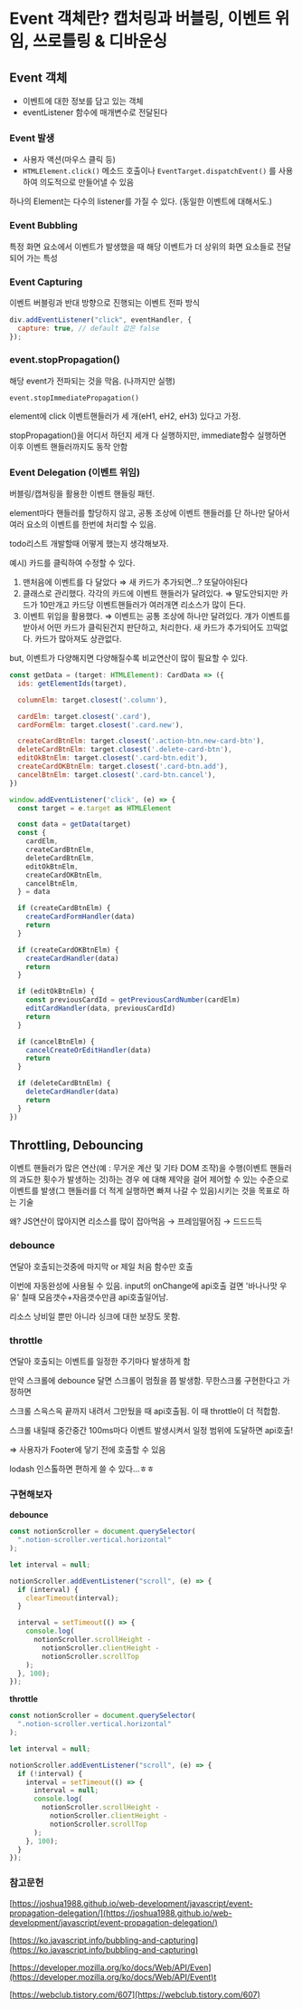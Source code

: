 # Event 객체란? 캡처링과 버블링, 이벤트 위임, 쓰로틀링 & 디바운싱

## Event 객체

- 이벤트에 대한 정보를 담고 있는 객체
- eventListener 함수에 매개변수로 전달된다

### Event 발생

- 사용자 액션(마우스 클릭 등)
- `HTMLElement.click()` 메소드 호출이나 `EventTarget.dispatchEvent()` 를 사용하여 의도적으로 만들어낼 수 있음

하나의 Element는 다수의 listener를 가질 수 있다. (동일한 이벤트에 대해서도.)

### Event Bubbling

특정 화면 요소에서 이벤트가 발생했을 때 해당 이벤트가 더 상위의 화면 요소들로 전달되어 가는 특성

### Event Capturing

이벤트 버블링과 반대 방향으로 진행되는 이벤트 전파 방식

```jsx
div.addEventListener("click", eventHandler, {
  capture: true, // default 값은 false
});
```

### event.stopPropagation()

해당 event가 전파되는 것을 막음. (나까지만 실행)

`event.stopImmediatePropagation()`

element에 click 이벤트핸들러가 세 개(eH1, eH2, eH3) 있다고 가정.

stopPropagation()을 어디서 하던지 세개 다 실행하지만, immediate함수 실행하면 이후 이벤트 핸들러까지도 동작 안함

### Event Delegation (이벤트 위임)

버블링/캡쳐링을 활용한 이벤트 핸들링 패턴.

element마다 핸들러를 할당하지 않고, 공통 조상에 이벤트 핸들러를 단 하나만 달아서 여러 요소의 이벤트를 한번에 처리할 수 있음.

todo리스트 개발할때 어떻게 했는지 생각해보자.

예시) 카드를 클릭하여 수정할 수 있다.

1. 맨처음에 이벤트를 다 달았다 ⇒ 새 카드가 추가되면...? 또달아야된다
2. 클래스로 관리했다. 각각의 카드에 이벤트 핸들러가 달려있다. ⇒ 말도안되지만 카드가 10만개고 카드당 이벤트핸들러가 여러개면 리소스가 많이 든다.
3. 이벤트 위임을 활용했다. ⇒ 이벤트는 공통 조상에 하나만 달려있다. 걔가 이벤트를 받아서 어떤 카드가 클릭된건지 판단하고, 처리한다. 새 카드가 추가되어도 끄떡없다. 카드가 많아져도 상관없다.

but, 이벤트가 다양해지면 다양해질수록 비교연산이 많이 필요할 수 있다.

```jsx
const getData = (target: HTMLElement): CardData => ({
  ids: getElementIds(target),

  columnElm: target.closest('.column'),

  cardElm: target.closest('.card'),
  cardFormElm: target.closest('.card.new'),

  createCardBtnElm: target.closest('.action-btn.new-card-btn'),
  deleteCardBtnElm: target.closest('.delete-card-btn'),
  editOkBtnElm: target.closest('.card-btn.edit'),
  createCardOKBtnElm: target.closest('.card-btn.add'),
  cancelBtnElm: target.closest('.card-btn.cancel'),
})

window.addEventListener('click', (e) => {
  const target = e.target as HTMLElement

  const data = getData(target)
  const {
    cardElm,
    createCardBtnElm,
    deleteCardBtnElm,
    editOkBtnElm,
    createCardOKBtnElm,
    cancelBtnElm,
  } = data

  if (createCardBtnElm) {
    createCardFormHandler(data)
    return
  }

  if (createCardOKBtnElm) {
    createCardHandler(data)
    return
  }

  if (editOkBtnElm) {
    const previousCardId = getPreviousCardNumber(cardElm)
    editCardHandler(data, previousCardId)
    return
  }

  if (cancelBtnElm) {
    cancelCreateOrEditHandler(data)
    return
  }

  if (deleteCardBtnElm) {
    deleteCardHandler(data)
    return
  }
})
```

## Throttling, Debouncing

이벤트 핸들러가 많은 연산(예 : 무거운 계산 및 기타 DOM 조작)을 수행(이벤트 핸들러의 과도한 횟수가 발생하는 것)하는 경우 에 대해 제약을 걸어 제어할 수 있는 수준으로 이벤트를 발생(그 핸들러를 더 적게 실행하면 빠져 나갈 수 있음)시키는 것을 목표로 하는 기술

왜? JS연산이 많아지면 리소스를 많이 잡아먹음 → 프레임떨어짐 → 드드드득

### debounce

연달아 호출되는것중에 마지막 or 제일 처음 함수만 호출

이번에 자동완성에 사용될 수 있음.
input의 onChange에 api호출 걸면 '바나나맛 우유' 칠때 모음갯수+자음갯수만큼 api호출일어남.

리소스 낭비일 뿐만 아니라 싱크에 대한 보장도 못함.

### throttle

연달아 호출되는 이벤트를 일정한 주기마다 발생하게 함

만약 스크롤에 debounce 달면 스크롤이 멈췄을 쯤 발생함. 무한스크롤 구현한다고 가정하면

스크롤 스윽스윽 끝까지 내려서 그만뒀을 때 api호출됨. 이 때 throttle이 더 적합함.

스크롤 내릴때 중간중간 100ms마다 이벤트 발생시켜서 일정 범위에 도달하면 api호출!

⇒ 사용자가 Footer에 닿기 전에 호출할 수 있음

lodash 인스톨하면 편하게 쓸 수 있다...ㅎㅎ

### 구현해보자

**debounce**

```jsx
const notionScroller = document.querySelector(
  ".notion-scroller.vertical.horizontal"
);

let interval = null;

notionScroller.addEventListener("scroll", (e) => {
  if (interval) {
    clearTimeout(interval);
  }

  interval = setTimeout(() => {
    console.log(
      notionScroller.scrollHeight -
        notionScroller.clientHeight -
        notionScroller.scrollTop
    );
  }, 100);
});
```

**throttle**

```jsx
const notionScroller = document.querySelector(
  ".notion-scroller.vertical.horizontal"
);

let interval = null;

notionScroller.addEventListener("scroll", (e) => {
  if (!interval) {
    interval = setTimeout(() => {
      interval = null;
      console.log(
        notionScroller.scrollHeight -
          notionScroller.clientHeight -
          notionScroller.scrollTop
      );
    }, 100);
  }
});
```

### 참고문헌

[https://joshua1988.github.io/web-development/javascript/event-propagation-delegation/](https://joshua1988.github.io/web-development/javascript/event-propagation-delegation/)

[https://ko.javascript.info/bubbling-and-capturing](https://ko.javascript.info/bubbling-and-capturing)

[https://developer.mozilla.org/ko/docs/Web/API/Even](https://developer.mozilla.org/ko/docs/Web/API/Event)t

[https://webclub.tistory.com/607](https://webclub.tistory.com/607)
